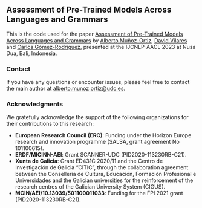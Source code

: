 ## Assessment of Pre-Trained Models Across Languages and Grammars
This is the code used for the paper [Assessment of Pre-Trained Models Across Languages and Grammars](https://aclanthology.org/2023.ijcnlp-main.23/) by [Alberto Muñoz-Ortiz](amunozo.github.io), [David Vilares](http://www.grupolys.org/~david.vilares/) and [Carlos Gómez-Rodríguez](http://www.grupolys.org/~cgomezr/), presented at the IJCNLP-AACL 2023 at Nusa Dua, Bali, Indonesia.

### Contact

If you have any questions or encounter issues, please feel free to contact the main author at [alberto.munoz.ortiz@udc.es](mailto:alberto.munoz.ortiz@udc.es).

### Acknowledgments

We gratefully acknowledge the support of the following organizations for their contributions to this research:

- **European Research Council (ERC)**: Funding under the Horizon Europe research and innovation programme (SALSA, grant agreement No 101100615).
- **ERDF/MICINN-AEI**: Grant SCANNER-UDC (PID2020-113230RB-C21).
- **Xunta de Galicia**: Grant ED431C 2020/11 and the Centro de Investigación de Galicia “CITIC”, through the collaboration agreement between the Consellería de Cultura, Educación, Formación Profesional e Universidades and the Galician universities for the reinforcement of the research centres of the Galician University System (CIGUS).
- **MCIN/AEI/10.13039/501100011033**: Funding for the FPI 2021 grant (PID2020-113230RB-C21).

